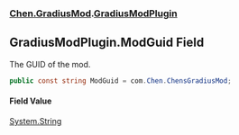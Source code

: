 
### [Chen.GradiusMod](./neHTXX+yFsk1RpXqjkv9zg 'Chen.GradiusMod').[GradiusModPlugin](./l92m4Dah9rvPq366O3unNQ 'Chen.GradiusMod.GradiusModPlugin')

## GradiusModPlugin.ModGuid Field
The GUID of the mod.  
```csharp
public const string ModGuid = com.Chen.ChensGradiusMod;
```

#### Field Value
[System.String](https://docs.microsoft.com/en-us/dotnet/api/System.String 'System.String')  
